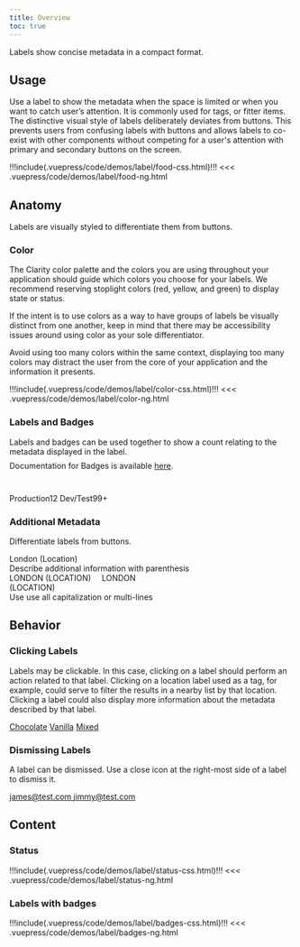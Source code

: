 ```yaml
---
title: Overview
toc: true
---
```


Labels show concise metadata in a compact format.

## Usage

Use a label to show the metadata when the space is limited or when you want to catch user’s attention. It is commonly used for tags, or fitter items.
The distinctive visual style of labels deliberately deviates from buttons. This prevents users from confusing labels with buttons and allows labels to co-exist with other components without competing for a user's attention with primary and secondary buttons on the screen.

<doc-demo>
!!!include(.vuepress/code/demos/label/food-css.html)!!!
</doc-demo>

<doc-code>
<<< .vuepress/code/demos/label/food-ng.html
</doc-code>

## Anatomy

Labels are visually styled to differentiate them from buttons.

### Color

The Clarity color palette and the colors you are using throughout your application should guide which colors you choose for your labels. We recommend reserving stoplight colors (red, yellow, and green) to display state or status.

If the intent is to use colors as a way to have groups of labels be visually distinct from one another, keep in mind that there may be accessibility issues around using color as your sole differentiator.

Avoid using too many colors within the same context, displaying too many colors may distract the user from the core of your application and the information it presents.

<doc-demo>
!!!include(.vuepress/code/demos/label/color-css.html)!!!
</doc-demo>

<doc-code>
<<< .vuepress/code/demos/label/color-ng.html
</doc-code>

### Labels and Badges

<div class="clr-row">
<div class="clr-col">
<div style="height: 100px">
<div>Labels and badges can be used together to show a count relating to the metadata displayed in the label.</div>
<div style="padding-top: 0.5rem">Documentation for Badges is available <a href="/angular-components/badge">here</a>.</div>
</div>
</div>
<div class="clr-col">
<DocInset height="100">
<div>
<span class="label label-light-blue">Production<span class="badge badge-light-blue">12</span></span>
<span class="label label-light-blue">Dev/Test<span class="badge badge-light-blue">99+</span></span>
</div>
</DocInset>
</div>
</div>

### Additional Metadata

Differentiate labels from buttons.

<div class="clr-row">

<div class="clr-col-sm-12 clr-col-lg-6 doc-do">
<div class="doc-example"><span class="label label-orange">London (Location)</span></div>
Describe additional information with parenthesis
</div>

<div class="clr-col-sm-12 clr-col-lg-6 doc-dont">
<div class="doc-example"><span class="label label-purple">LONDON (LOCATION)</span>
<span style="padding: 15px; text-align: center" class="label label-purple">LONDON <br/>(LOCATION)</span></div>
Use use all capitalization or multi-lines
</div>

</div>

## Behavior

### Clicking Labels

<div class="clr-row">
<div class="clr-col">

Labels may be clickable. In this case, clicking on a label should perform an action related to that label. Clicking on a location label used as a tag, for example, could serve to filter the results in a nearby list by that location. Clicking a label could also display more information about the metadata described by that label.

</div>
<div class="clr-col">

<div class="doc-wrapper" cds-layout="m-t:lg">
<a href="javascript://" class="label label-purple clickable">Chocolate</a>
<a href="javascript://" class="label label-purple clickable">Vanilla</a>
<a href="javascript://" class="label label-purple clickable">Mixed</a>
</div>

</div>
</div>

### Dismissing Labels

<div class="clr-row">
<div class="clr-col">

A label can be dismissed. Use a close icon at the right-most side of a label to dismiss it.

</div>
<div class="clr-col">
<div class="doc-wrapper" cds-layout="m-t:lg">
<a href="javascript://" class="label label-blue clickable">james@test.com <cds-icon shape="close"></cds-icon></a>
<a href="javascript://" class="label label-blue clickable">jimmy@test.com <cds-icon shape="close"></cds-icon></a>
</div>
</div>
</div>

## Content

### Status

<doc-demo>
!!!include(.vuepress/code/demos/label/status-css.html)!!!
</doc-demo>

<doc-code>
<<< .vuepress/code/demos/label/status-ng.html
</doc-code>

### Labels with badges

<doc-demo>
!!!include(.vuepress/code/demos/label/badges-css.html)!!!
</doc-demo>

<doc-code>
<<< .vuepress/code/demos/label/badges-ng.html
</doc-code>
